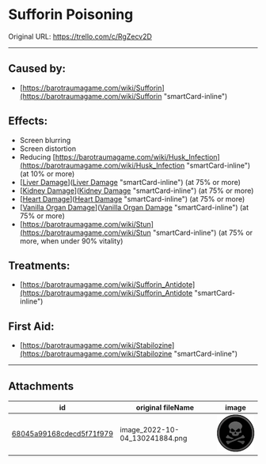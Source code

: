 # Sufforin Poisoning

Original URL: https://trello.com/c/RgZecv2D

---

## Caused by:

- [https://barotraumagame.com/wiki/Sufforin](https://barotraumagame.com/wiki/Sufforin "smartCard-inline")

## Effects:

- Screen blurring
- Screen distortion
- Reducing [https://barotraumagame.com/wiki/Husk_Infection](https://barotraumagame.com/wiki/Husk_Infection "smartCard-inline") (at 10% or more)
- [[Liver Damage](Liver%20Damage.md)]([Liver Damage](Liver%20Damage.md) "smartCard-inline") (at 75% or more)
- [[Kidney Damage](Kidney%20Damage.md)]([Kidney Damage](Kidney%20Damage.md) "smartCard-inline") (at 75% or more)
- [[Heart Damage](../Heart/Heart%20Damage.md)]([Heart Damage](../Heart/Heart%20Damage.md) "smartCard-inline") (at 75% or more)
- [[Vanilla Organ Damage](Vanilla%20Organ%20Damage.md)]([Vanilla Organ Damage](Vanilla%20Organ%20Damage.md) "smartCard-inline") (at 75% or more)
- [https://barotraumagame.com/wiki/Stun](https://barotraumagame.com/wiki/Stun "smartCard-inline") (at 75% or more, when under 90% vitality)

## Treatments:

- [https://barotraumagame.com/wiki/Sufforin_Antidote](https://barotraumagame.com/wiki/Sufforin_Antidote "smartCard-inline")

## First Aid:

- [https://barotraumagame.com/wiki/Stabilozine](https://barotraumagame.com/wiki/Stabilozine "smartCard-inline")

---

## Attachments

id | original fileName | image
---|---|---
[68045a99168cdecd5f71f979](./Sufforin%20Poisoning%20-%20Attachments/68045a99168cdecd5f71f979.png) | image_2022-10-04_130241884.png | ![image_2022-10-04_130241884.png\|200](./Sufforin%20Poisoning%20-%20Attachments/68045a99168cdecd5f71f979.png)